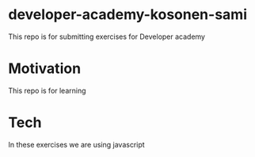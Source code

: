 # developer-academy-kosonen-sami

This repo is for submitting exercises for Developer academy 

# Motivation

This repo is for learning

# Tech

In these exercises we are using javascript

